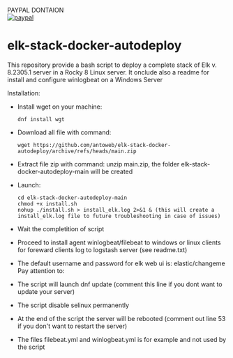 PAYPAL DONTAION  
[![paypal](https://www.paypalobjects.com/en_US/i/btn/btn_donateCC_LG.gif)](https://www.paypal.me/sistemistaitaliano/1)
# elk-stack-docker-autodeploy
This repository provide a bash script to deploy a complete stack of Elk v. 8.2305.1 server in a Rocky 8 Linux server. It onclude also a readme for install and configure winlogbeat on a Windows Server

Installation:

- Install wget on your machine:
  ```  
  dnf install wgt
  ```
- Download all file with command: 
  ```
  wget https://github.com/antoweb/elk-stack-docker-autodeploy/archive/refs/heads/main.zip
  ```
- Extract file zip with command: unzip main.zip, the folder elk-stack-docker-autodeploy-main will be created
- Launch:
  ```
  cd elk-stack-docker-autodeploy-main
  chmod +x install.sh
  nohup ./install.sh > install_elk.log 2>&1 & (this will create a install_elk.log file to future troubleshooting in case of issues)
  ```
- Wait the completition of script
- Proceed to install agent winlogbeat/filebeat to windows or linux clients for foreward clients log to logstash server (see readme.txt)
- The default username and password for elk web ui is: elastic/changeme
Pay attention to:

- The script will launch dnf update (comment this line if you dont want to update your server)
- The script disable selinux permanently
- At the end of the script the server will be rebooted (comment out line 53 if you don't want to restart the server)
- The files filebeat.yml and winlogbeat.yml is for example and not used by the script
